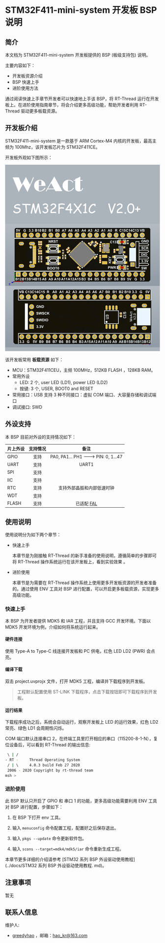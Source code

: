 # STM32F411-mini-system 开发板 BSP 说明

## 简介

本文档为 STM32F411-mini-system 开发板提供的 BSP (板级支持包) 说明。

主要内容如下：

- 开发板资源介绍
- BSP 快速上手
- 进阶使用方法

通过阅读快速上手章节开发者可以快速地上手该 BSP，将 RT-Thread 运行在开发板上。在进阶使用指南章节，将会介绍更多高级功能，帮助开发者利用 RT-Thread 驱动更多板载资源。

## 开发板介绍

STM32F411-mini-system 是一款基于 ARM Cortex-M4 内核的开发板，最高主频为 100Mhz，该开发板芯片为 STM32F411CE。

开发板外观如下图所示：

![board](figures/board.png)

该开发板常用 **板载资源** 如下：

- MCU：STM32F411CEU，主频 100MHz，512KB FLASH ，128KB RAM。
- 常用外设
  - LED: 2 个, user LED (LD1), power LED (LD2)
  - 按键: 3 个, USER, BOOT0 and RESET
- 常用接口：USB 支持 3 种不同接口：虚拟 COM 端口、大容量存储和调试端口
- 调试接口: SWD

## 外设支持

本 BSP 目前对外设的支持情况如下：

| **片上外设** | **支持情况** |                        **备注**                         |
| :----------- | :----------: | :-----------------------------------------------------: |
| GPIO         |     支持     |           PA0, PA1... PH1 ---> PIN: 0, 1...47           |
| UART         |     支持     |                          UART1                          |
| SPI          |     支持     |                                                         |
| IIC          |     支持     |                                                         |
| RTC          |     支持     |               支持外部晶振和内部低速时钟                |
| WDT          |     支持     |                                                         |
| FLASH        |     支持     | 已适配 [FAL](https://github.com/RT-Thread-packages/fal) |

## 使用说明

使用说明分为如下两个章节：

- 快速上手

    本章节是为刚接触 RT-Thread 的新手准备的使用说明，遵循简单的步骤即可将 RT-Thread 操作系统运行在该开发板上，看到实验效果 。

- 进阶使用

    本章节是为需要在 RT-Thread 操作系统上使用更多开发板资源的开发者准备的。通过使用 ENV 工具对 BSP 进行配置，可以开启更多板载资源，实现更多高级功能。

### 快速上手

本 BSP 为开发者提供 MDK5 和 IAR 工程，并且支持 GCC 开发环境。下面以 MDK5 开发环境为例，介绍如何将系统运行起来。

#### 硬件连接

使用 Type-A to Type-C 线连接开发板和 PC 供电，红色 LED LD2 (PWR) 会点亮。

#### 编译下载

双击 project.uvprojx 文件，打开 MDK5 工程，编译并下载程序到开发板。

> 工程默认配置使用 ST-LINK 下载程序，点击下载按钮即可下载程序到开发板。

#### 运行结果

下载程序成功之后，系统会自动运行，观察开发板上 LED 的运行效果，红色 LD2 常亮、绿色 LD1 会周期性闪烁。

COM 端口默认连接串口 2，在终端工具里打开相应的串口（115200-8-1-N），复位设备后，可以看到 RT-Thread 的输出信息:

```bash
 \ | /
- RT -     Thread Operating System
 / | \     4.0.3 build Feb 27 2020
 2006 - 2020 Copyright by rt-thread team
msh >
```

### 进阶使用

此 BSP 默认只开启了 GPIO 和 串口 1 的功能，更多高级功能需要利用 ENV 工具对 BSP 进行配置，步骤如下：

1. 在 BSP 下打开 env 工具。

2. 输入 `menuconfig` 命令配置工程，配置好之后保存退出。

3. 输入 `pkgs --update` 命令更新软件包。

4. 输入 `scons --target=mdk4/mdk5/iar` 命令重新生成工程。

本章节更多详细的介绍请参考 [STM32 系列 BSP 外设驱动使用教程](../docs/STM32 系列 BSP 外设驱动使用教程. md)。

## 注意事项

暂无

## 联系人信息

维护人:

- [greedyhao](https://github.com/greedyhao) ，邮箱：<hao_kr@163.com>
